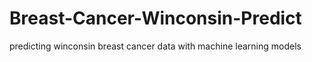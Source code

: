 # Breast-Cancer-Winconsin-Predict

predicting winconsin breast cancer data with machine learning models
